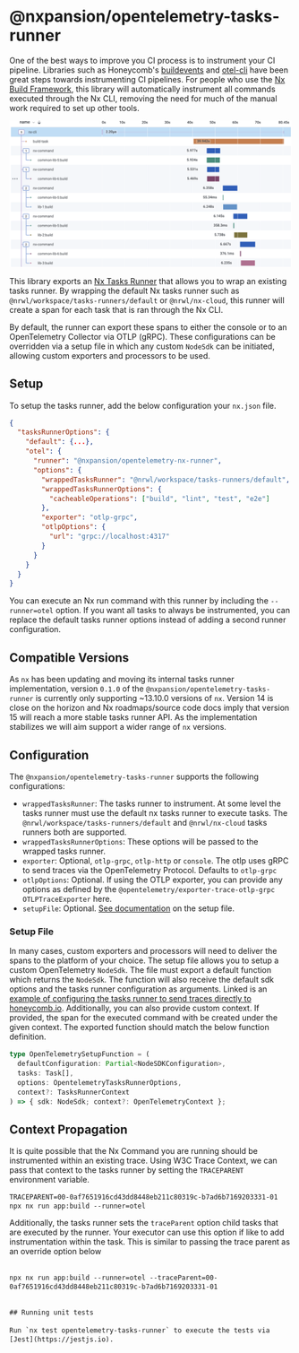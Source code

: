 # @nxpansion/opentelemetry-tasks-runner

One of the best ways to improve you CI process is to instrument your CI pipeline. Libraries such as Honeycomb's [buildevents](https://github.com/honeycombio/buildevents) and [otel-cli](https://github.com/equinix-labs/otel-cli) have been great steps towards instrumenting CI pipelines. For people who use the [Nx Build Framework](https://nx.dev/), this library will automatically instrument all commands executed through the Nx CLI, removing the need for much of the manual work required to set up other tools.

<img src="example/example-trace.png"/>

This library exports an [Nx Tasks Runner](https://nx.dev/l/r/core-concepts/configuration#tasks-runner-options) that allows you to wrap an existing tasks runner. By wrapping the default Nx tasks runner such as `@nrwl/workspace/tasks-runners/default` or `@nrwl/nx-cloud`, this runner will create a span for each task that is ran through the Nx CLI.

By default, the runner can export these spans to either the console or to an OpenTelemetry Collector via OTLP (gRPC). These configurations can be overridden via a setup file in which any custom `NodeSdk` can be initiated, allowing custom exporters and processors to be used.

## Setup

To setup the tasks runner, add the below configuration your `nx.json` file.

```json
{
  "tasksRunnerOptions": {
    "default": {...},
    "otel": {
      "runner": "@nxpansion/opentelemetry-nx-runner",
      "options": {
        "wrappedTasksRunner": "@nrwl/workspace/tasks-runners/default",
        "wrappedTasksRunnerOptions": {
          "cacheableOperations": ["build", "lint", "test", "e2e"]
        },
        "exporter": "otlp-grpc",
        "otlpOptions": {
          "url": "grpc://localhost:4317"
        }
      }
    }
  }
}
```

You can execute an Nx run command with this runner by including the `--runner=otel` option. If you want all tasks to always be instrumented, you can replace the default tasks runner options instead of adding a second runner configuration.

## Compatible Versions

As `nx` has been updating and moving its internal tasks runner implementation, version `0.1.0` of the `@nxpansion/opentelemetry-tasks-runner` is currently only supporting ~13.10.0 versions of `nx`. Version 14 is close on the horizon and Nx roadmaps/source code docs imply that version 15 will reach a more stable tasks runner API. As the implementation stabilizes we will aim support a wider range of `nx` versions.

## Configuration

The `@nxpansion/opentelemetry-tasks-runner` supports the following configurations:

- `wrappedTasksRunner`: The tasks runner to instrument. At some level the tasks runner must use the default nx tasks runner to execute tasks. The `@nrwl/workspace/tasks-runners/default` and `@nrwl/nx-cloud` tasks runners both are supported.
- `wrappedTasksRunnerOptions`: These options will be passed to the wrapped tasks runner.
- `exporter`: Optional, `otlp-grpc`, `otlp-http` or `console`. The otlp uses gRPC to send traces via the OpenTelemetry Protocol. Defaults to `otlp-grpc`
- `otlpOptions`: Optional. If using the OTLP exporter, you can provide any options as defined by the `@opentelemetry/exporter-trace-otlp-grpc` `OTLPTraceExporter` here.
- `setupFile`: Optional. [See documentation](#setup-file) on the setup file.

### Setup File

In many cases, custom exporters and processors will need to deliver the spans to the platform of your choice. The setup file allows you to setup a custom OpenTelemetry `NodeSdk`. The file must export a default function which returns the `NodeSdk`. The function will also receive the default sdk options and the tasks runner configuration as arguments. Linked is an [example of configuring the tasks runner to send traces directly to honeycomb.io](example/example-honeycomb-setup.js). Additionally, you can also provide custom context. If provided, the span for the executed command with be created under the given context. The exported function should match the below function definition.

```ts
type OpenTelemetrySetupFunction = (
  defaultConfiguration: Partial<NodeSDKConfiguration>,
  tasks: Task[],
  options: OpentelemetryTasksRunnerOptions,
  context?: TasksRunnerContext
) => { sdk: NodeSdk; context?: OpenTelemetryContext };
```

## Context Propagation

It is quite possible that the Nx Command you are running should be instrumented within an existing trace. Using W3C Trace Context, we can pass that context to the tasks runner by setting the `TRACEPARENT` environment variable.

```
TRACEPARENT=00-0af7651916cd43dd8448eb211c80319c-b7ad6b7169203331-01 npx nx run app:build --runner=otel
```

Additionally, the tasks runner sets the `traceParent` option child tasks that are executed by the runner. Your executor can use this option if like to add instrumentation within the task. This is similar to passing the trace parent as an override option below

```

npx nx run app:build --runner=otel --traceParent=00-0af7651916cd43dd8448eb211c80319c-b7ad6b7169203331-01
```

```

## Running unit tests

Run `nx test opentelemetry-tasks-runner` to execute the tests via [Jest](https://jestjs.io).
```
